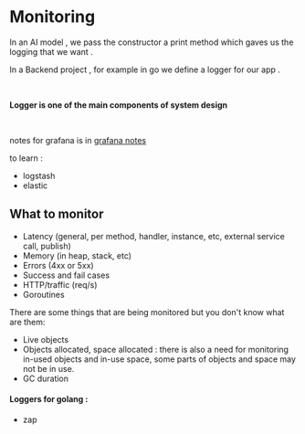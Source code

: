 # Monitoring

In an AI model , we pass the constructor a print method which gaves us the logging that we want .

In a Backend project , for example in go we define a logger for our app .

<br />

**Logger is one of the main components of system design**

<br />

notes for grafana is in [grafana notes](https://github.com/parsaeisa/cassandra_try)

to learn :
* logstash
* elastic

## What to monitor

* Latency (general, per method, handler, instance, etc, external service call, publish)
* Memory (in heap, stack, etc)
* Errors (4xx or 5xx)
* Success and fail cases 
* HTTP/traffic (req/s)
* Goroutines

There are some things that are being monitored but you don't know what are them: 
* Live objects
* Objects allocated, space allocated : there is also a need for monitoring in-used objects and in-use space, some parts of objects and space may not be in use.
* GC duration

#### Loggers for golang :
* zap

